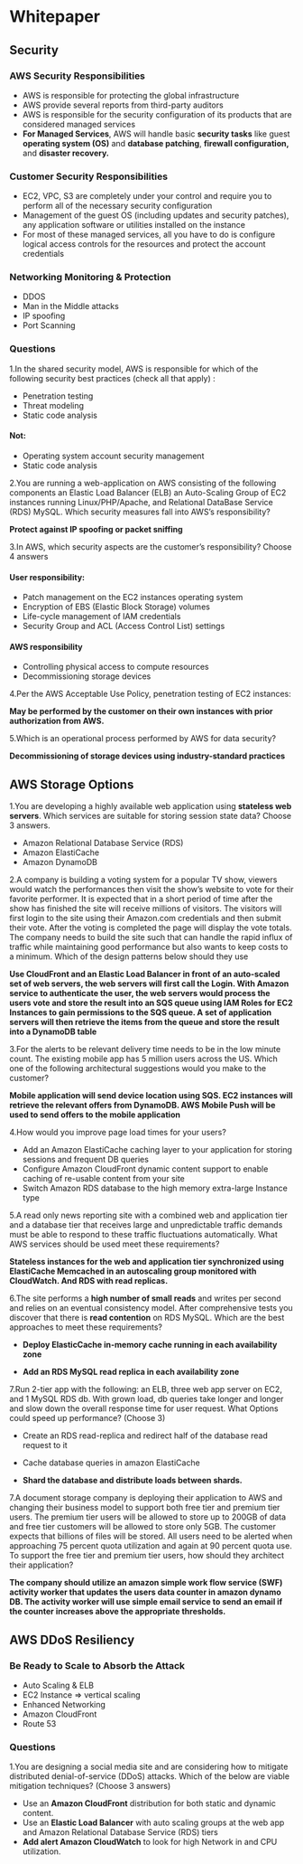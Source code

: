 # Whitepaper

## Security

###  AWS Security Responsibilities

* AWS is responsible for protecting the global infrastructure
* AWS provide several reports from third-party auditors 
* AWS is responsible for the security configuration of its products that are considered managed services
* **For Managed Services**, AWS will handle basic **security tasks** like guest **operating system (OS)** and **database patching**, **firewall configuration,** and **disaster recovery.**

### Customer Security Responsibilities

* EC2, VPC, S3 are completely under your control and require you to perform all of the necessary security configuration
* Management of the guest OS (including updates and security patches), any application software or utilities installed on the instance
* For most of these managed services, all you have to do is configure logical access controls for the resources and protect the account credentials


### Networking Monitoring & Protection

* DDOS
* Man in the Middle attacks
* IP spoofing 
* Port Scanning

### Questions

1.In the shared security model, AWS is responsible for which of the following security best practices (check all that apply) :

* Penetration testing
* Threat modeling
* Static code analysis 

#### Not:

* Operating system account security management
* Static code analysis 

2.You are running a web-application on AWS consisting of the following components an Elastic Load Balancer (ELB) an Auto-Scaling Group of EC2 instances running Linux/PHP/Apache, and Relational DataBase Service (RDS) MySQL. Which security measures fall into AWS’s responsibility?

**Protect against IP spoofing or packet sniffing**

3.In AWS, which security aspects are the customer’s responsibility? Choose 4 answers

#### User responsibility:

* Patch management on the EC2 instances operating system
* Encryption of EBS (Elastic Block Storage) volumes
* Life-cycle management of IAM credentials
* Security Group and ACL (Access Control List) settings

#### AWS responsibility

* Controlling physical access to compute resources
* Decommissioning storage devices

4.Per the AWS Acceptable Use Policy, penetration testing of EC2 instances:

**May be performed by the customer on their own instances with prior authorization from AWS.**

5.Which is an operational process performed by AWS for data security?

**Decommissioning of storage devices using industry-standard practices**


## AWS Storage Options

1.You are developing a highly available web application using **stateless web servers**. Which services are suitable for storing session state data? Choose 3 answers.


* Amazon Relational Database Service (RDS)
* Amazon ElastiCache
* Amazon DynamoDB


2.A company is building a voting system for a popular TV show, viewers would watch the performances then visit the show’s website to vote for their favorite performer. It is expected that in a short period of time after the show has finished the site will receive millions of visitors. The visitors will first login to the site using their Amazon.com credentials and then submit their vote. After the voting is completed the page will display the vote totals. The company needs to build the site such that can handle the rapid influx of traffic while maintaining good performance but also wants to keep costs to a minimum. Which of the design patterns below should they use

**Use CloudFront and an Elastic Load Balancer in front of an auto-scaled set of web servers, the web servers will first call the Login. With Amazon service to authenticate the user, the web servers would process the users vote and store the result into an SQS queue using IAM Roles for EC2 Instances to gain permissions to the SQS queue. A set of application servers will then retrieve the items from the queue and store the result into a DynamoDB table**

3.For the alerts to be relevant delivery time needs to be in the low minute count. The existing mobile app has 5 million users across the US. Which one of the following architectural suggestions would you make to the customer?

**Mobile application will send device location using SQS. EC2 instances will retrieve the relevant offers from DynamoDB. AWS Mobile Push will be used to send offers to the mobile application**

4.How would you improve page load times for your users? 

* Add an Amazon ElastiCache caching layer to your application for storing sessions and frequent DB queries
* Configure Amazon CloudFront dynamic content support to enable caching of re-usable content from your site
* Switch Amazon RDS database to the high memory extra-large Instance type

5.A read only news reporting site with a combined web and application tier and a database tier that receives large and unpredictable traffic demands must be able to respond to these traffic fluctuations automatically. What AWS services should be used meet these requirements?

**Stateless instances for the web and application tier synchronized using ElastiCache Memcached in an autoscaling group monitored with CloudWatch. And RDS with read replicas.**


6.The site performs a **high number of small reads** and writes per second and relies on an eventual consistency model. After comprehensive tests you discover that there is **read contention** on RDS MySQL. Which are the best approaches to meet these requirements? 

* **Deploy ElasticCache in-memory cache running in each availability zone**

* **Add an RDS MySQL read replica in each availability zone**

7.Run 2-tier app with the following: an ELB, three web app server on EC2, and 1 MySQL RDS db. With grown load, db queries take longer and longer and slow down the overall response time for user request. What Options could speed up performance? (Choose 3)


* Create an RDS read-replica and redirect half of the database read request to it

* Cache database queries in amazon ElastiCache
 
* **Shard the database and distribute loads between shards.**

7.A document storage company is deploying their application to AWS and changing their business model to support both free tier and premium tier users. The premium tier users will be allowed to store up to 200GB of data and free tier customers will be allowed to store only 5GB. The customer expects that billions of files will be stored. All users need to be alerted when approaching 75 percent quota utilization and again at 90 percent quota use. To support the free tier and premium tier users, how should they architect their application?

**The company should utilize an amazon simple work flow service (SWF) activity worker that updates the users data counter in amazon dynamo DB. The activity worker will use simple email service to send an email if the counter increases above the appropriate thresholds.**

## AWS DDoS Resiliency 

### Be Ready to Scale to Absorb the Attack


* Auto Scaling & ELB
* EC2 Instance => vertical scaling 
* Enhanced Networking
* Amazon CloudFront
* Route 53

### Questions

1.You are designing a social media site and are considering how to mitigate distributed denial-of-service (DDoS) attacks. Which of the below are viable mitigation techniques? (Choose 3 answers)

* Use an **Amazon CloudFront** distribution for both static and dynamic content.
* Use an **Elastic Load Balancer** with auto scaling groups at the web app and Amazon Relational Database Service (RDS) tiers
* **Add alert Amazon CloudWatch** to look for high Network in and CPU utilization.


